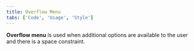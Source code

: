 ```yaml
---
title: Overflow Menu
tabs: ['Code', 'Usage', 'Style']
---
```


**Overflow menu** is used when additional options are available to the user and there is a space constraint.

<component 
    name="Overflow Menu"
    component="overflow-menu" 
    variation="overflow-menu"
    experimental="true"
    >
</component>
<component-docs component="overflow-menu" experimental="true"></component-docs>
